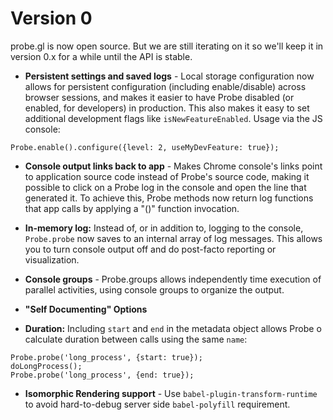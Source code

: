 # Version 0

probe.gl is now open source. But we are still iterating on it so we'll keep it in version 0.x for a while until the API is stable.

- **Persistent settings and saved logs** - Local storage configuration now allows for persistent configuration (including enable/disable) across browser sessions, and makes it easier to have Probe disabled (or enabled, for developers) in production. This also makes it easy to set additional development flags like `isNewFeatureEnabled`. Usage via the JS console:
```
Probe.enable().configure({level: 2, useMyDevFeature: true});
```

- **Console output links back to app** - Makes Chrome console's links point to application source code instead of Probe's source code, making it possible to click on a Probe log in the console and open the line that generated it. To achieve this, Probe methods now return log functions that app calls by applying a "()" function invocation.

- **In-memory log:** Instead of, or in addition to, logging to the console, `Probe.probe` now saves to an internal array of log messages. This allows you to turn console output off and do post-facto reporting or visualization.

- **Console groups** - Probe.groups allows independently time execution of parallel activities, using console groups to organize the output.

- **"Self Documenting" Options**

- **Duration:** Including `start` and `end` in the metadata object allows Probe
o calculate duration between calls using the same `name`:
```
Probe.probe('long_process', {start: true});
doLongProcess();
Probe.probe('long_process', {end: true});
```

- **Isomorphic Rendering support** - Use `babel-plugin-transform-runtime` to avoid hard-to-debug server side `babel-polyfill` requirement.
